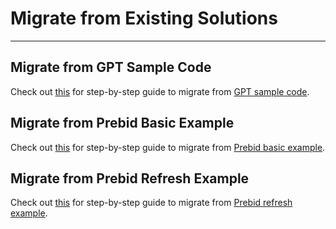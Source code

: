 # Migrate from Existing Solutions

---

## Migrate from GPT Sample Code

Check out [this](https://github.com/sortable/ads/pull/38) for step-by-step
guide to migrate from [GPT sample code](https://support.google.com/dfp_premium/answer/1638622).

## Migrate from Prebid Basic Example

Check out [this](https://github.com/sortable/ads/pull/39) for step-by-step
guide to migrate from [Prebid basic example](http://prebid.org/dev-docs/examples/basic-example.html).

## Migrate from Prebid Refresh Example

Check out [this](https://github.com/sortable/ads/pull/41) for step-by-step
guide to migrate from [Prebid refresh example](http://prebid.org/dev-docs/examples/adunit-refresh.html).

